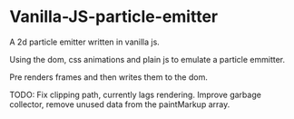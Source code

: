 # Vanilla-JS-particle-emitter
A 2d particle emitter written in vanilla js.

Using the dom, css animations and plain js to emulate a particle emmitter.

Pre renders frames and then writes them to the dom.

TODO:
Fix clipping path, currently lags rendering.
Improve garbage collector, remove unused data from the paintMarkup array.
